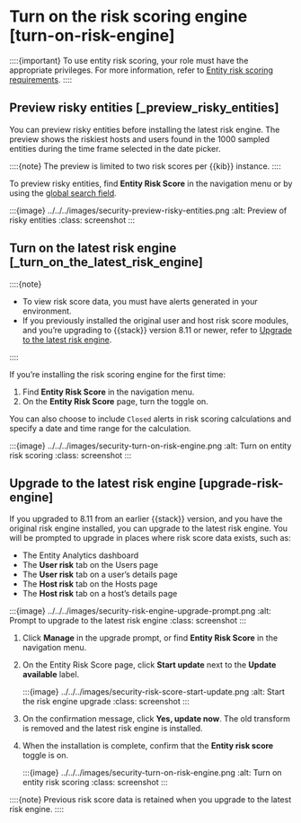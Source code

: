 # Turn on the risk scoring engine [turn-on-risk-engine]

::::{important}
To use entity risk scoring, your role must have the appropriate privileges. For more information, refer to [Entity risk scoring requirements](../../../solutions/security/advanced-entity-analytics/entity-risk-scoring-requirements.md).
::::



## Preview risky entities [_preview_risky_entities]

You can preview risky entities before installing the latest risk engine. The preview shows the riskiest hosts and users found in the 1000 sampled entities during the time frame selected in the date picker.

::::{note}
The preview is limited to two risk scores per {{kib}} instance.
::::


To preview risky entities, find **Entity Risk Score** in the navigation menu or by using the [global search field](../../../explore-analyze/find-and-organize/find-apps-and-objects.md).

:::{image} ../../../images/security-preview-risky-entities.png
:alt: Preview of risky entities
:class: screenshot
:::


## Turn on the latest risk engine [_turn_on_the_latest_risk_engine]

::::{note}
* To view risk score data, you must have alerts generated in your environment.
* If you previously installed the original user and host risk score modules, and you’re upgrading to {{stack}} version 8.11 or newer, refer to [Upgrade to the latest risk engine](../../../solutions/security/advanced-entity-analytics/turn-on-risk-scoring-engine.md#upgrade-risk-engine).

::::


If you’re installing the risk scoring engine for the first time:

1. Find **Entity Risk Score** in the navigation menu.
2. On the **Entity Risk Score** page, turn the toggle on.

You can also choose to include `Closed` alerts in risk scoring calculations and specify a date and time range for the calculation.

:::{image} ../../../images/security-turn-on-risk-engine.png
:alt: Turn on entity risk scoring
:class: screenshot
:::


## Upgrade to the latest risk engine [upgrade-risk-engine]

If you upgraded to 8.11 from an earlier {{stack}} version, and you have the original risk engine installed, you can upgrade to the latest risk engine. You will be prompted to upgrade in places where risk score data exists, such as:

* The Entity Analytics dashboard
* The **User risk** tab on the Users page
* The **User risk** tab on a user’s details page
* The **Host risk** tab on the Hosts page
* The **Host risk** tab on a host’s details page

:::{image} ../../../images/security-risk-engine-upgrade-prompt.png
:alt: Prompt to upgrade to the latest risk engine
:class: screenshot
:::

1. Click **Manage** in the upgrade prompt, or find **Entity Risk Score** in the navigation menu.
2. On the Entity Risk Score page, click **Start update** next to the **Update available** label.

    :::{image} ../../../images/security-risk-score-start-update.png
    :alt: Start the risk engine upgrade
    :class: screenshot
    :::

3. On the confirmation message, click **Yes, update now**. The old transform is removed and the latest risk engine is installed.
4. When the installation is complete, confirm that the **Entity risk score** toggle is on.

    :::{image} ../../../images/security-turn-on-risk-engine.png
    :alt: Turn on entity risk scoring
    :class: screenshot
    :::


::::{note}
Previous risk score data is retained when you upgrade to the latest risk engine.
::::
